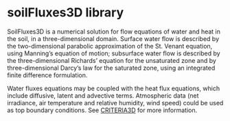# soilFluxes3D library
SoilFluxes3D is a numerical solution for flow equations of water and heat in the soil, in a three-dimensional domain.
Surface water flow is described by the two-dimensional parabolic approximation of the St. Venant equation, 
using Manning’s equation of motion; subsurface water flow is described by the three-dimensional Richards’ 
equation for the unsaturated zone and by three-dimensional Darcy’s law for the saturated zone, using an integrated finite difference formulation.

Water fluxes equations may be coupled with the heat flux equations, which include diffusive, latent and advective terms. 
Atmospheric data (net irradiance, air temperature and relative humidity, wind speed) could be used as top boundary conditions. 
See [CRITERIA3D](http://www.sciencedirect.com/science/article/pii/S0309170809001754) for more information.
